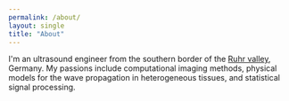 ```yaml
---
permalink: /about/
layout: single
title: "About"
---
```


I'm an ultrasound engineer from the southern border of the [Ruhr valley](https://en.wikipedia.org/wiki/Ruhr), Germany.
My passions include computational imaging methods, physical models for the wave propagation in heterogeneous tissues, and statistical signal processing.
